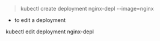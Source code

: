> kubectl create deployment nginx-depl --image=nginx

- to edit a deployment

kubectl edit deployment nginx-depl
